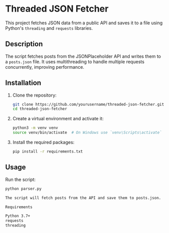 # Threaded JSON Fetcher

This project fetches JSON data from a public API and saves it to a file using Python's `threading` and `requests` libraries.

## Description

The script fetches posts from the JSONPlaceholder API and writes them to a `posts.json` file. It uses multithreading to handle multiple requests concurrently, improving performance.

## Installation

1. Clone the repository:
    ```sh
    git clone https://github.com/yourusername/threaded-json-fetcher.git
    cd threaded-json-fetcher
    ```

2. Create a virtual environment and activate it:
    ```sh
    python3 -m venv venv
    source venv/bin/activate  # On Windows use `venv\Scripts\activate`
    ```

3. Install the required packages:
    ```sh
    pip install -r requirements.txt
    ```

## Usage

Run the script:
```sh
python parser.py

The script will fetch posts from the API and save them to posts.json.

Requirements

Python 3.7+
requests
threading